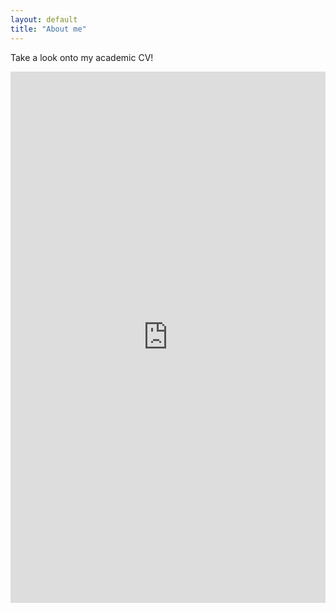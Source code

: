 ```yaml
---
layout: default
title: "About me"
---
```


Take a look onto my academic CV!

<embed src="https://dstoppacher.github.io/DStoppacher_CV_web.pdf" width="100%" height="850px"/>

